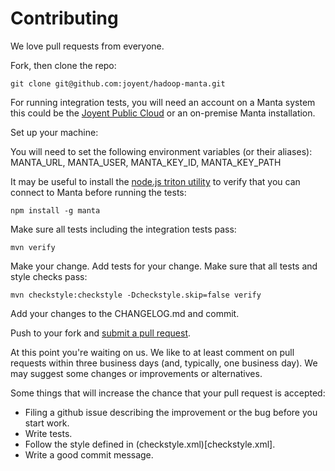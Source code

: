 # Contributing

We love pull requests from everyone.

Fork, then clone the repo:

    git clone git@github.com:joyent/hadoop-manta.git

For running integration tests, you will need an account on a Manta system this could
be the [Joyent Public Cloud](https://www.joyent.com/public-cloud) or an 
on-premise Manta installation. 

Set up your machine:

You will need to set the following environment variables (or their aliases):
    MANTA_URL, MANTA_USER, MANTA_KEY_ID, MANTA_KEY_PATH

It may be useful to install the [node.js triton utility](https://www.npmjs.com/package/manta) 
to verify that you can connect to Manta before running the tests:

    npm install -g manta
    
Make sure all tests including the integration tests pass:

    mvn verify

Make your change. Add tests for your change. Make sure that all tests and style 
checks pass:

    mvn checkstyle:checkstyle -Dcheckstyle.skip=false verify

Add your changes to the CHANGELOG.md and commit.

Push to your fork and [submit a pull request][pr].

[pr]: https://github.com/joyent/hadoop-manta/compare/

At this point you're waiting on us. We like to at least comment on pull requests
within three business days (and, typically, one business day). We may suggest
some changes or improvements or alternatives.

Some things that will increase the chance that your pull request is accepted:

* Filing a github issue describing the improvement or the bug before you start work.
* Write tests.
* Follow the style defined in (checkstyle.xml)[checkstyle.xml].
* Write a good commit message.
